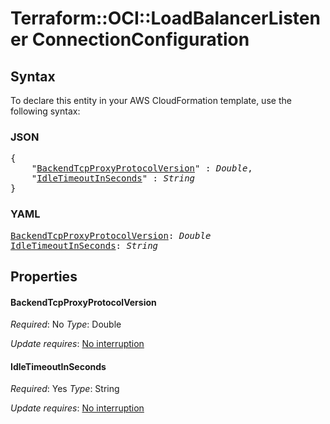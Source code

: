 # Terraform::OCI::LoadBalancerListener ConnectionConfiguration

## Syntax

To declare this entity in your AWS CloudFormation template, use the following syntax:

### JSON

<pre>
{
    "<a href="#backendtcpproxyprotocolversion" title="BackendTcpProxyProtocolVersion">BackendTcpProxyProtocolVersion</a>" : <i>Double</i>,
    "<a href="#idletimeoutinseconds" title="IdleTimeoutInSeconds">IdleTimeoutInSeconds</a>" : <i>String</i>
}
</pre>

### YAML

<pre>
<a href="#backendtcpproxyprotocolversion" title="BackendTcpProxyProtocolVersion">BackendTcpProxyProtocolVersion</a>: <i>Double</i>
<a href="#idletimeoutinseconds" title="IdleTimeoutInSeconds">IdleTimeoutInSeconds</a>: <i>String</i>
</pre>

## Properties

#### BackendTcpProxyProtocolVersion

_Required_: No
_Type_: Double

_Update requires_: [No interruption](https://docs.aws.amazon.com/AWSCloudFormation/latest/UserGuide/using-cfn-updating-stacks-update-behaviors.html#update-no-interrupt)

#### IdleTimeoutInSeconds

_Required_: Yes
_Type_: String

_Update requires_: [No interruption](https://docs.aws.amazon.com/AWSCloudFormation/latest/UserGuide/using-cfn-updating-stacks-update-behaviors.html#update-no-interrupt)


